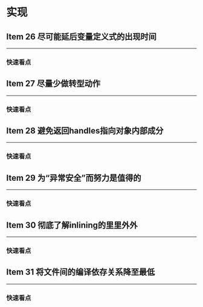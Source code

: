 <style>
p{
    text-indent:2em;
}
</style>
# 实现
## Item 26 尽可能延后变量定义式的出现时间
----
### 快速看点
## Item 27 尽量少做转型动作
---
### 快速看点
## Item 28 避免返回handles指向对象内部成分
---
### 快速看点
## Item 29 为“异常安全”而努力是值得的
---
### 快速看点
## Item 30 彻底了解inlining的里里外外
---
### 快速看点
## Item 31 将文件间的编译依存关系降至最低
---
### 快速看点
